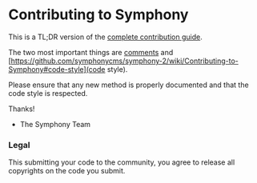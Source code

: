 # Contributing to Symphony

This is a TL;DR version of the [complete contribution guide](https://github.com/symphonycms/symphony-2/wiki/Contributing-to-Symphony).

The two most important things are [comments](https://github.com/symphonycms/symphony-2/wiki/Contributing-to-Symphony#commenting) and [https://github.com/symphonycms/symphony-2/wiki/Contributing-to-Symphony#code-style](code style).

Please ensure that any new method is properly documented and that the code style is respected.

Thanks!

- The Symphony Team

### Legal

This submitting your code to the community, you agree to release all copyrights on the code you submit.
